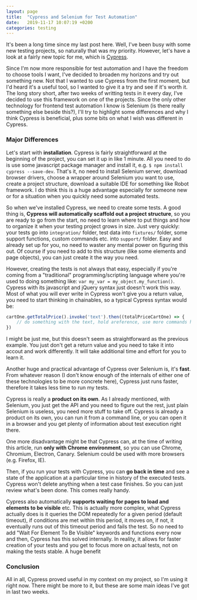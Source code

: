 ```yaml
---
layout: page
title:  "Cypress and Selenium for Test Automation"
date:   2019-11-17 10:07:19 +0200
categories: testing
---
```


It's been a long time since my last post here. Well, I've been busy with some new testing projects, so naturally that was my priority. However, let's have a look at a fairly new topic for me, which is [Cypress](https://www.cypress.io/).

Since I'm now more responsible for test automation and I have the freedom to choose tools I want, I've decided to broaden my horizons and try out something new. Not that I wanted to use Cypress from the first moment, but I'd heard it's a useful tool, so I wanted to give it a try and see if it's worth it. The long story short, after two weeks of writting tests in it every day, I've decided to use this framework on one of the projects. Since the only other technology for frontend test automation I know is Selenium (is there really something else beside this?), I'll try to highlight some differences and why I think Cypress is beneficial, plus some bits on what I wish was different in Cypress.

### Major Differences

Let's start with **installation**. Cypress is fairly straightforward at the beginning of the project, you can set it up in like 1 minute. All you need to do is use some javascript package manager and install it, e.g. `$ npm install cypress --save-dev`. That's it, no need to install Selenium server, download browser drivers, choose a wrapper around Selenium you want to use, create a project structure, download a suitable IDE for something like Robot framework. I do think this is a huge advantage especially for someone new or for a situation when you quickly need some automated tests.

So when we've installed Cypress, we need to create some tests. A good thing is, **Cypress will automatically scaffold out a project structure**, so you are ready to go from the start, no need to learn where to put things and how to organize it when your testing project grows in size. Just very quickly: your tests go into `integration/` folder, test data into `fixtures/` folder, some support functions, custom commands etc. into `support/` folder. Easy and already set up for you, no need to waster any mental power on figuring this out. Of course if you need to add to this structure (like some elements and page objects), you can just create it the way you need.

However, creating the tests is not always that easy, especially if you're coming from a "traditional" programming/scripting language where you're used to doing something like: `var my_var = my_object.my_function()`. Cypress with its javascript and jQuery syntax just doesn't work this way. Most of what you will ever write in Cypress won't give you a return value, you need to start thinking in chainables, so a typical Cypress syntax would be:

```javascript
cartOne.getTotalPrice().invoke('text').then((totalPriceCartOne) => {
	// do something with the text, hold areference, use more commands here and then compare etc.
})
```

I might be just me, but this doesn't seem as straightforward as the previous example. You just don't get a return value and you need to take it into accout and work differently. It will take additional time and effort for you to learn it.

Another huge and practical advantage of Cypress over Selenium is, it's **fast**. From whatever reason (I don't know enough of the internals of either one of these technologies to be more concrete here), Cypress just runs faster, therefore it takes less time to run my tests.

Cypress is really a **product on its own**. As I already mentioned, with Selenium, you just get the API and you need to figure out the rest, just plain Selenium is useless, you need more stuff to take off. Cypress is already a product on its own, you can run it from a command line, or you can open it in a browser and you get plenty of information about test execution right there.

One more disadvantage might be that Cypress can, at the time of writing this article, run **only with Chrome environment**, so you can use Chrome, Chromium, Electron, Canary. Selenium could be used with more browsers (e.g. Firefox, IE).

Then, if you run your tests with Cypress, you can **go back in time** and see a state of the application at a particular time in history of the executed tests. Cypress won't delete anything when a test case finishes. So you can just review what's been done. This comes really handy.

Cypress also automatically **supports waiting for pages to load and elements to be visible** etc. This is actually more complex, what Cypress actually does is it queries the DOM repeatedly for a given period (default timeout), if conditions are met within this period, it moves on, if not, it eventually runs out of this timeout period and fails the test. So no need to add "Wait For Element To Be Visible" keywords and functions every now and then, Cypress has this solved internally. In reality, it allows for faster creation of your tests and you get to focus more on actual tests, not on making the tests stable. A huge benefit

### Conclusion

All in all, Cypress proved useful in my context on my project, so I'm using it right now. There might be more to it, but these are some main ideas I've got in last two weeks.